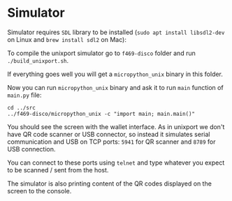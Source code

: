 # Simulator

Simulator requires `SDL` library to be installed (`sudo apt install libsdl2-dev` on Linux and `brew install sdl2` on Mac):

To compile the unixport simulator go to `f469-disco` folder and run `./build_unixport.sh`.

If everything goes well you will get a `micropython_unix` binary in this folder.

Now you can run `micropython_unix` binary and ask it to run `main` function of `main.py` file:

```
cd ../src
../f469-disco/micropython_unix -c "import main; main.main()"
```

You should see the screen with the wallet interface. As in unixport we don't have QR code scanner or USB connector, so instead it simulates serial communication and USB on TCP ports: `5941` for QR scanner and `8789` for USB connection. 

You can connect to these ports using `telnet` and type whatever you expect to be scanned / sent from the host.

The simulator is also printing content of the QR codes displayed on the screen to the console.
